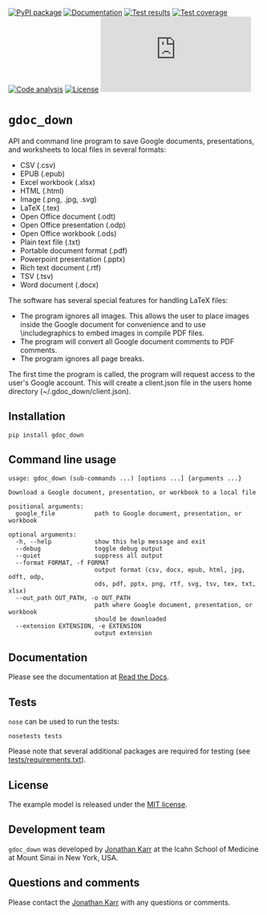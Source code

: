 [![PyPI package](https://img.shields.io/pypi/v/gdoc_down.svg)](https://pypi.python.org/pypi/gdoc_down)
[![Documentation](https://readthedocs.org/projects/gdoc_down/badge/?version=latest)](http://gdoc_down.readthedocs.org)
[![Test results](https://circleci.com/gh/KarrLab/gdoc_down.svg?style=shield)](https://circleci.com/gh/KarrLab/gdoc_down)
[![Test coverage](https://coveralls.io/repos/github/KarrLab/gdoc_down/badge.svg)](https://coveralls.io/github/KarrLab/gdoc_down)
[![Code analysis](https://codeclimate.com/github/KarrLab/gdoc_down/badges/gpa.svg)](https://codeclimate.com/github/KarrLab/gdoc_down)
[![License](https://img.shields.io/github/license/KarrLab/gdoc_down.svg)](LICENSE)
![Analytics](https://ga-beacon.appspot.com/UA-86759801-1/gdoc_down/README.md?pixel)

# `gdoc_down`
API and command line program to save Google documents, presentations, and worksheets to local files in several formats:

* CSV (.csv)
* EPUB (.epub)
* Excel workbook (.xlsx)
* HTML (.html)
* Image (.png, .jpg, .svg)
* LaTeX (.tex)
* Open Office document (.odt)
* Open Office presentation (.odp)
* Open Office workbook (.ods)
* Plain text file (.txt)    
* Portable document format (.pdf)
* Powerpoint presentation (.pptx)
* Rich text document (.rtf)
* TSV (.tsv)
* Word document (.docx)

The software has several special features for handling LaTeX files:

* The program ignores all images. This allows the user to place images inside the Google 
  document for convenience and to use \includegraphics to embed images in compile PDF files.
* The program will convert all Google document comments to PDF comments.
* The program ignores all page breaks.

The first time the program is called, the program will request access to the user's Google
account. This will create a client.json file in the users home directory (~/.gdoc_down/client.json).

## Installation
```
pip install gdoc_down
```

## Command line usage
```
usage: gdoc_down (sub-commands ...) [options ...] {arguments ...}

Download a Google document, presentation, or workbook to a local file

positional arguments:
  google_file           path to Google document, presentation, or workbook

optional arguments:
  -h, --help            show this help message and exit
  --debug               toggle debug output
  --quiet               suppress all output
  --format FORMAT, -f FORMAT
                        output format (csv, docx, epub, html, jpg, odft, odp,
                        ods, pdf, pptx, png, rtf, svg, tsv, tex, txt, xlsx)
  --out_path OUT_PATH, -o OUT_PATH
                        path where Google document, presentation, or workbook
                        should be downloaded
  --extension EXTENSION, -e EXTENSION
                        output extension
```

## Documentation
Please see the documentation at [Read the Docs](http://gdoc_down.readthedocs.io).

## Tests
`nose` can be used to run the tests:
```
nosetests tests
```

Please note that several additional packages are required for testing (see [tests/requirements.txt](tests/requirements.txt)).

## License
The example model is released under the [MIT license](LICENSE).

## Development team
`gdoc_down` was developed by [Jonathan Karr](http://www.karrlab.org) at the Icahn School of Medicine at Mount Sinai in New York, USA.

## Questions and comments
Please contact the [Jonathan Karr](http://www.karrlab.org) with any questions or comments.
